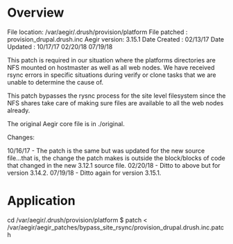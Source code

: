 Overview
========

File location:  /var/aegir/.drush/provision/platform
File patched :  provision_drupal.drush.inc
Aegir version:  3.15.1
Date Created :  02/13/17
Date Updated :  10/17/17
                02/20/18
                07/19/18

This patch is required in our situation where the platforms directories are NFS mounted on hostmaster as well 
as all web nodes.  We have received rsync errors in specific situations during verify or clone tasks that 
we are unable to determine the cause of.  

This patch bypasses the rysnc process for the site level filesystem since the NFS shares take care of 
making sure files are available to all the web nodes already.

The original Aegir core file is in ./original.

Changes:

10/16/17 -
The patch is the same but was updated for the new source file...that is, the change the patch
makes is outside the block/blocks of code that changed in the new 3.12.1 source file.
02/20/18 -
Ditto to above but for version 3.14.2.
07/19/18 -
Ditto again for version 3.15.1.


Application
==========

cd /var/aegir/.drush/provision/platform
$ patch < /var/aegir/aegir_patches/bypass_site_rsync/provision_drupal.drush.inc.patch

